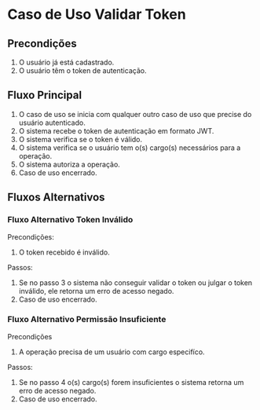 # Caso de Uso Validar Token

## Precondições

1. O usuário já está cadastrado.
2. O usuário têm o token de autenticação.

## Fluxo Principal

1. O caso de uso se inicia com qualquer outro caso de uso que precise do usuário autenticado.
2. O sistema recebe o token de autenticação em formato JWT.
3. O sistema verifica se o token é válido.
4. O sistema verifica se o usuário tem o(s) cargo(s) necessários para a operação.
5. O sistema autoriza a operação.
6. Caso de uso encerrado.

## Fluxos Alternativos

### Fluxo Alternativo Token Inválido

Precondições:

1. O token recebido é inválido.

Passos:

1. Se no passo 3 o sistema não conseguir validar o token ou julgar o token inválido, ele retorna um erro de acesso negado.
2. Caso de uso encerrado.

### Fluxo Alternativo Permissão Insuficiente

Precondições

1. A operação precisa de um usuário com cargo especifíco.

Passos:

1. Se no passo 4 o(s) cargo(s) forem insuficientes o sistema retorna um erro de acesso negado.
2. Caso de uso encerrado.